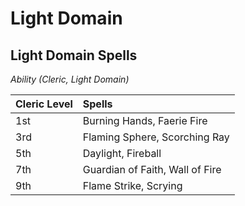 # Light Domain

## Light Domain Spells
*Ability (Cleric, Light Domain)*

| Cleric Level | Spells                          |
| :----------- | :------------------------------ |
| 1st          | Burning Hands, Faerie Fire      |
| 3rd          | Flaming Sphere, Scorching Ray   |
| 5th          | Daylight, Fireball              |
| 7th          | Guardian of Faith, Wall of Fire |
| 9th          | Flame Strike, Scrying           |
